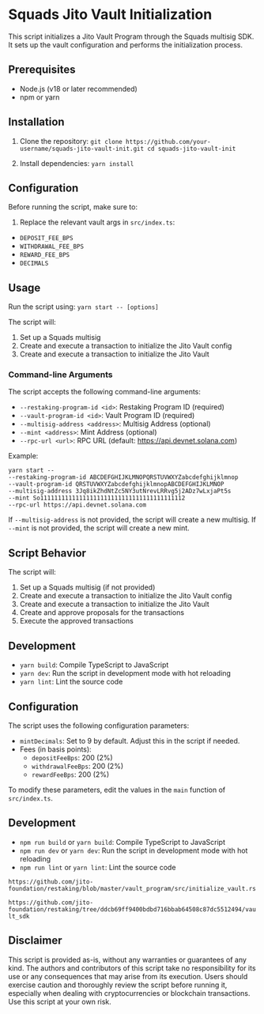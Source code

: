 # Squads Jito Vault Initialization

This script initializes a Jito Vault Program through the Squads multisig SDK. It sets up the vault configuration and performs the initialization process.

## Prerequisites

- Node.js (v18 or later recommended)
- npm or yarn

## Installation

1. Clone the repository:
`git clone https://github.com/your-username/squads-jito-vault-init.git cd squads-jito-vault-init`


2. Install dependencies:
`yarn install`


## Configuration

Before running the script, make sure to:

1. Replace the relevant vault args in `src/index.ts`:
- `DEPOSIT_FEE_BPS`
- `WITHDRAWAL_FEE_BPS`
- `REWARD_FEE_BPS`
- `DECIMALS`

## Usage

Run the script using:
`yarn start -- [options]`

The script will:
1. Set up a Squads multisig
2. Create and execute a transaction to initialize the Jito Vault config
3. Create and execute a transaction to initialize the Jito Vault


### Command-line Arguments

The script accepts the following command-line arguments:

- `--restaking-program-id <id>`: Restaking Program ID (required)
- `--vault-program-id <id>`: Vault Program ID (required)
- `--multisig-address <address>`: Multisig Address (optional)
- `--mint <address>`: Mint Address (optional)
- `--rpc-url <url>`: RPC URL (default: https://api.devnet.solana.com)

Example:

```
yarn start --
--restaking-program-id ABCDEFGHIJKLMNOPQRSTUVWXYZabcdefghijklmnop
--vault-program-id QRSTUVWXYZabcdefghijklmnopABCDEFGHIJKLMNOP
--multisig-address 3Jq8ikZhdNtZc5NY3utNrevLRRvg5j2ADz7wLxjaPt5s
--mint So11111111111111111111111111111111111111112
--rpc-url https://api.devnet.solana.com
```


If `--multisig-address` is not provided, the script will create a new multisig.
If `--mint` is not provided, the script will create a new mint.

## Script Behavior

The script will:

1. Set up a Squads multisig (if not provided)
2. Create and execute a transaction to initialize the Jito Vault config
3. Create and execute a transaction to initialize the Jito Vault
4. Create and approve proposals for the transactions
5. Execute the approved transactions

## Development

- `yarn build`: Compile TypeScript to JavaScript
- `yarn dev`: Run the script in development mode with hot reloading
- `yarn lint`: Lint the source code

## Configuration

The script uses the following configuration parameters:

- `mintDecimals`: Set to 9 by default. Adjust this in the script if needed.
- Fees (in basis points):
  - `depositFeeBps`: 200 (2%)
  - `withdrawalFeeBps`: 200 (2%)
  - `rewardFeeBps`: 200 (2%)

To modify these parameters, edit the values in the `main` function of `src/index.ts`.

## Development

- `npm run build` or `yarn build`: Compile TypeScript to JavaScript
- `npm run dev` or `yarn dev`: Run the script in development mode with hot reloading
- `npm run lint` or `yarn lint`: Lint the source code

`https://github.com/jito-foundation/restaking/blob/master/vault_program/src/initialize_vault.rs`

`https://github.com/jito-foundation/restaking/tree/ddcb69ff9400bdbd716bbab64508c87dc5512494/vault_sdk`

## Disclaimer

This script is provided as-is, without any warranties or guarantees of any kind. The authors and contributors of this script take no responsibility for its use or any consequences that may arise from its execution. Users should exercise caution and thoroughly review the script before running it, especially when dealing with cryptocurrencies or blockchain transactions. Use this script at your own risk.
